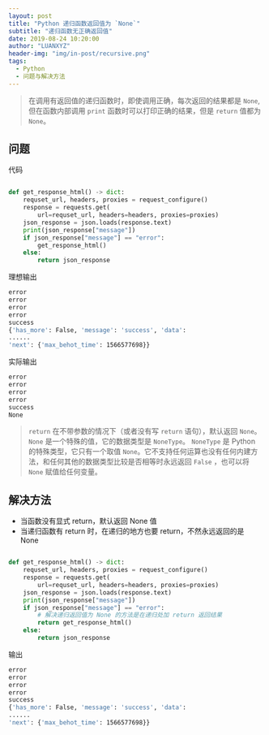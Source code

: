 ```yaml
---
layout: post
title: "Python 递归函数返回值为 `None`"
subtitle: "递归函数无正确返回值"
date: 2019-08-24 10:20:00
author: "LUANXYZ"
header-img: "img/in-post/recursive.png"
tags:
  - Python
  - 问题与解决方法
---
```



>在调用有返回值的递归函数时，即使调用正确，每次返回的结果都是 `None`,但在函数内部调用 `print` 函数时可以打印正确的结果，但是 `return` 值都为 `None`。

## 问题

代码
```python

def get_response_html() -> dict:
    requset_url, headers, proxies = request_configure()
    response = requests.get(
        url=requset_url, headers=headers, proxies=proxies)
    json_response = json.loads(response.text)
    print(json_response["message"])
    if json_response["message"] == "error":
        get_response_html()
    else:
        return json_response

```

理想输出

```bash
error
error
error
error
success
{'has_more': False, 'message': 'success', 'data':
......
'next': {'max_behot_time': 1566577698}}

```

实际输出

```bash
error
error
error
error
success
None
```

>`return` 在不带参数的情况下（或者没有写 `return` 语句），默认返回 `None`。 `None` 是一个特殊的值，它的数据类型是 `NoneType`。 `NoneType` 是 Python 的特殊类型，它只有一个取值 `None`。它不支持任何运算也没有任何内建方法，和任何其他的数据类型比较是否相等时永远返回 `False` ，也可以将 `None` 赋值给任何变量。


## 解决方法

- 当函数没有显式 return，默认返回 None 值
- 当递归函数有 return 时，在递归的地方也要 return，不然永远返回的是 None

```python

def get_response_html() -> dict:
    requset_url, headers, proxies = request_configure()
    response = requests.get(
        url=requset_url, headers=headers, proxies=proxies)
    json_response = json.loads(response.text)
    print(json_response["message"])
    if json_response["message"] == "error":
        # 解决递归返回值为 None 的方法是在递归处加 return 返回结果
        return get_response_html()
    else:
        return json_response

```

输出

```bash
error
error
error
error
success
{'has_more': False, 'message': 'success', 'data':
......
'next': {'max_behot_time': 1566577698}}

```
